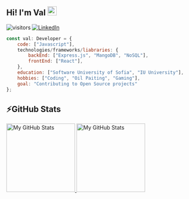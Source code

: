 ## Hi! I'm Val <img src="https://media.giphy.com/media/hvRJCLFzcasrR4ia7z/giphy.gif" width="24px" height="24px">

![visitors](https://visitor-badge.glitch.me/badge?page_id=valeriatoneva)
[![LinkedIn](https://img.shields.io/badge/-LinkedIn-0e76a8?style=flat-square&logo=Linkedin&logoColor=white)](https://www.linkedin.com/in/valeria-toneva-39a89a230/) 

```javascript
const val: Developer = {
    code: ["Javascript"],
    technologies/frameworks/liabraries: {
        backEnd: ["Express.js", "MangoDB", "NoSQL"],
        frontEnd: ["React"],
    },
    education: ["Software University of Sofia", "IU University"],
    hobbies: ["Coding", "Oil Paiting", "Gaming"],
    goal: "Contributing to Open Source projects"
};
```

## ⚡GitHub Stats

<a href="https://github.com/valeriatoneva">
  <img height="180em" alt="My GitHub Stats" src="https://github-readme-stats.vercel.app/api?username=kalintsenkov&show_icons=true&bg_color=00000000&hide_border=true&text_color=3498db&count_private=true&include_all_commits=true" />

  <img height="180em" alt="My GitHub Stats" src="https://github-readme-stats.vercel.app/api/top-langs/?username=kalintsenkov&langs_count=6&layout=compact&hide_border=true&bg_color=00000000&text_color=3498db&count_private=true&include_all_commits=true&hide=smalltalk,shell,html,scss,css" />
</a>
